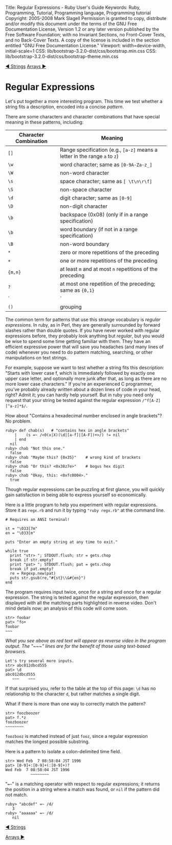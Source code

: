 Title: Regular Expressions - Ruby User's Guide
Keywords: Ruby, Programming, Tutorial, Programming language, Programming tutorial
Copyright: 2005-2008 Mark Slagell
           Permission is granted to copy, distribute and/or modify this document under the terms of the GNU Free Documentation License, Version 1.2 or any later version published by the Free Software Foundation; with no Invariant Sections, no Front-Cover Texts, and no Back-Cover Texts.
           A copy of the license is included in the section entitled "GNU Free Documentation License."
Viewport: width=device-width, initial-scale=1
CSS: lib/bootstrap-3.2.0-dist/css/bootstrap.min.css
CSS: lib/bootstrap-3.2.0-dist/css/bootstrap-theme.min.css

<div class="container">
<!-- Previous page -->
<a href="strings.html" class="btn btn-default">&#9668; Strings</a>
<!-- Next page -->
<a href="arrays.html" class="btn btn-default">Arrays &#9658;</a>

Regular Expressions
===================

Let's put together a more interesting program.  This time we
test whether a string fits a description, encoded into a concise
*pattern*.

There are some characters and character combinations that have
special meaning in these patterns, including:

| Character Combination | Meaning |
|---------|------------------------------------------------------------------------------|
| `[]`    | Range specification (e.g., `[a-z]` means a letter in the range `a` to `z`)   |
| `\w`    | word character; same as `[0-9A-Za-z_]`                                       |
| `\W`    | non-word character                                                           |
| `\s`    | space character; same as `[ \t\n\r\f]`                                       |
| `\S`    | non-space character                                                          |
| `\d`    | digit character; same as `[0-9]`                                             |
| `\D`    | non-digit character                                                          |
| `\b`    | backspace (0x08) (only if in a range specification)                          |
| `\b`    | word boundary (if not in a range specification)                              |
| `\B`    | non-word boundary                                                            |
| `*`     | zero or more repetitions of the preceding                                    |
| `+`     | one or more repetitions of the preceding                                     |
| `{m,n}` | at least `m` and at most `n` repetitions of the preceding                    |
| `?`     | at most one repetition of the preceding; same as `{0,1}`                     |
| `|`     | either preceding or next expression may match                                |
| `()`    | grouping                                                                     |

The common term for patterns that use this strange vocabulary is
*regular expressions*.  In ruby, as in Perl, they are generally
surrounded by forward slashes rather than double quotes.  If you have
never worked with regular expressions before, they probably look
anything but *regular*, but you would be wise to spend some time
getting familiar with them.  They have an efficient expressive power
that will save you headaches (and many lines of code) whenever you
need to do pattern matching, searching, or other manipulations on text
strings.

For example, suppose we want to test whether a string fits this
description: "Starts with lower case f, which is immediately followed
by exactly one upper case letter, and optionally more junk after that,
as long as there are no more lower case characters."  If you're an
experienced C programmer, you've probably already written about a
dozen lines of code in your head, right?  Admit it; you can hardly
help yourself.  But in ruby you need only request that your string be
tested against the regular expression `/^f[A-Z][^a-z]*$/`.

How about "Contains a hexadecimal number enclosed in angle
brackets"?  No problem.

    ruby> def chab(s)   # "contains hex in angle brackets"
        |    (s =~ /<0(x|X)(\d|[a-f]|[A-F])+>/) != nil
        | end
      nil
    ruby> chab "Not this one."
      false
    ruby> chab "Maybe this? {0x35}"    # wrong kind of brackets
      false
    ruby> chab "Or this? <0x38z7e>"    # bogus hex digit
      false
    ruby> chab "Okay, this: <0xfc0004>."
      true

Though regular expressions can be puzzling at first glance, you
will quickly gain satisfaction in being able to express yourself so
economically.

Here is a little program to help you experiment with regular
expressions.  Store it as `regx.rb` and run it by
typing `"ruby regx.rb"` at the command line.

    # Requires an ANSI terminal!

    st = "\033[7m"
    en = "\033[m"

    puts "Enter an empty string at any time to exit."

    while true
      print "str> "; STDOUT.flush; str = gets.chop
      break if str.empty?
      print "pat> "; STDOUT.flush; pat = gets.chop
      break if pat.empty?
      re = Regexp.new(pat)
      puts str.gsub(re,"#{st}\\&#{en}")
    end

The program requires input twice, once for a string and once for a
regular expression.  The string is tested against the regular
expression, then displayed with all the matching parts highlighted in
reverse video.  Don't mind details now; an analysis of this code
will come soon.

    str> foobar
    pat> ^fo+
    foobar
    ~~~

*What you see above as red text will appear as reverse video in the
program output.  The "~~~" lines are for the benefit of those using
text-based browsers.*

    Let's try several more inputs.
    str> abc012dbcd555
    pat> \d
    abc012dbcd555
       ~~~    ~~~

If that surprised you, refer to the table at the top of this page:
`\d` has no relationship to the character `d`, but
rather matches a single digit.

What if there is more than one way to correctly match the pattern?

    str> foozboozer
    pat> f.*z
    foozboozer
    ~~~~~~~~

`foozbooz` is matched instead of just `fooz`, since a
regular expression matches the longest possible substring.

Here is a pattern to isolate a colon-delimited time field.

    str> Wed Feb  7 08:58:04 JST 1996
    pat> [0-9]+:[0-9]+(:[0-9]+)?
    Wed Feb  7 08:58:04 JST 1996
               ~~~~~~~~

"`=~`" is a matching operator with respect to regular
expressions; it returns the position in a string where a match was
found, or `nil` if the pattern did not match.

    ruby> "abcdef" =~ /d/
       3
    ruby> "aaaaaa" =~ /d/
       nil

<!-- Previous page -->
<a href="strings.html" class="btn btn-default">&#9668; Strings</a>
<!-- Next page -->
<a href="arrays.html" class="btn btn-default">Arrays &#9658;</a>
</div>
<script src="lib/jquery-1.11.1.min.js"></script>
<script src="lib/bootstrap-3.2.0-dist/js/bootstrap.min.js"></script>
<script src="kbdnav.js"></script>
